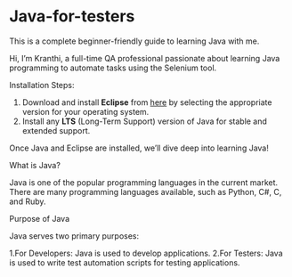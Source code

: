  # Java-for-testers
This is a complete beginner-friendly guide to learning Java with me.  

Hi, I’m Kranthi, a full-time QA professional passionate about learning Java programming to automate tasks using the Selenium tool.  

 Installation Steps:  
1. Download and install **Eclipse** from [here](https://www.eclipse.org/) by selecting the appropriate version for your operating system.  
2. Install any **LTS** (Long-Term Support) version of Java for stable and extended support.  

Once Java and Eclipse are installed, we’ll dive deep into learning Java!

What is Java?

Java is one of the popular programming languages in the current market. There are many programming languages available, such as Python, C#, C, and Ruby.

Purpose of Java

Java serves two primary purposes:

1.For Developers: Java is used to develop applications.
2.For Testers: Java is used to write test automation scripts for testing applications.




